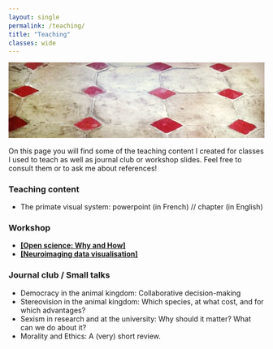 ```yaml
---
layout: single
permalink: /teaching/
title: "Teaching"
classes: wide
---
```


<img src="/assets/images/Tiles_IG_cut.jpg" alt="Teaching"> 

On this page you will find some of the teaching content I created for classes I used to teach as well as journal club or workshop slides.
Feel free to consult them or to ask me about references!


### Teaching content
- The primate visual system: powerpoint (in French) // chapter (in English)

### Workshop
- <a href="/pdf/OSF_YSM18.pdf" target="_blank"><b>[Open science: Why and How]</b></a>
- <a href="/pdf/YHB_ToulouseDataViz.pdf" target="_blank"><b>[Neuroimaging data visualisation]</b></a>

### Journal club / Small talks
- Democracy in the animal kingdom: Collaborative decision-making
- Stereovision in the animal kingdom: Which species, at what cost, and for which advantages?
- Sexism in research and at the university: Why should it matter? What can we do about it?
- Morality and Ethics: A (very) short review.
